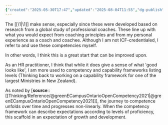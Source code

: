 ```yaml
---
{"created":"2025-05-30T17:47","updated":"2025-08-04T11:55","dg-publish":true,"dg-path":"Zettels/(3B2B2A1C10A) ICF competency framework can be improved.md","permalink":"/zettels/3-b2-b2-a1-c10-a-icf-competency-framework-can-be-improved/","dgPassFrontmatter":true,"noteIcon":"1"}
---
```


The [[\1\|\1]] make sense, especially since these were developed based on research from a global study of professional coaches. These line up with what you would expect from coaching principles and from my personal experience as a coach and coachee. Although I am not ICF-credentialed, I refer to and use these competencies myself. 

In other words, I think this is a great start that can be improved upon. 

As an HR practitioner, I think that while it does give a sense of what 'good looks like', I am more used to competency and capability frameworks listing levels (Thinking back to working on a capability framework for one of the largest Ministries in New Zealand). 

As noted by [**source**:: [[Thinking/Reference/@greenECampusOntarioOpenCompetency2021\|@greenECampusOntarioOpenCompetency2021]]], the journey to competence unfolds over time and progresses non-linearly. When the competency framework can describe expectations according to levels of proficiency, this scaffold in an expectation of growth and development. 